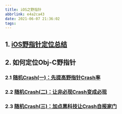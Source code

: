 ```yaml
---
title: iOS之野指针
abbrlink: e4a2ca43
date: 2021-06-07 21:36:02
tags:
---
```


## 1. [iOS野指针定位总结](https://www.jianshu.com/p/8aba0ee41cd7)

## 2. 如何定位Obj-C野指针

### 2.1 [随机Crash(一)：先提高野指针Crash率](https://blog.csdn.net/tencent_bugly/article/details/46277055)

### 2.2 [随机Crash(二)：让非必现Crash变成必现](https://blog.csdn.net/Tencent_Bugly/article/details/46374401?utm_medium=distribute.pc_relevant.none-task-blog-2%7Edefault%7EBlogCommendFromMachineLearnPai2%7Edefault-1.control&depth_1-utm_source=distribute.pc_relevant.none-task-blog-2%7Edefault%7EBlogCommendFromMachineLearnPai2%7Edefault-1.control)

### 2.3 [随机Crash(三)：加点黑科技让Crash自报家门](https://blog.csdn.net/Tencent_Bugly/article/details/46545155?utm_medium=distribute.pc_relevant.none-task-blog-2%7Edefault%7EBlogCommendFromMachineLearnPai2%7Edefault-1.control&depth_1-utm_source=distribute.pc_relevant.none-task-blog-2%7Edefault%7EBlogCommendFromMachineLearnPai2%7Edefault-1.control)
